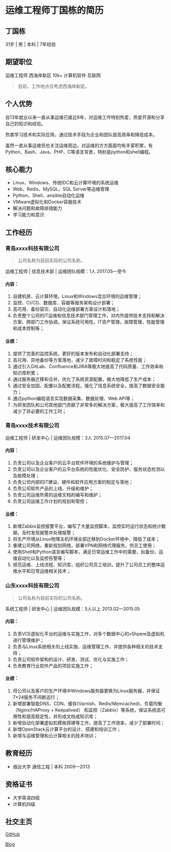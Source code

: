 # 运维工程师丁国栋的简历

## 丁国栋

31岁 | 男 | 本科 | 7年经验

## 期望职位

运维工程师 西海岸新区 10k+ 计算机软件·互联网

> 目前，工作地点仅考虑西海岸新区。

## 个人优势

自13年就业以来一直从事运维已接近8年，对运维工作特别热爱，热爱开源和分享自己的知识和经验。

热衷学习技术和实际应用，通过技术手段为企业和团队提高效率和降低成本。

虽然一直从事运维但也关注运维周边，对运维的方方面面均有丰富积累，有Python、Bash、Java、PHP、C等语言背景，特别是python和shell编程。

## 核心能力

- Linux、Windows、传统IDC和云计算环境的系统运维
- Web、Redis、MySQL、SQL Server等运维管理
- Python、Shell、ansible自动化运维
- VMware虚拟化和Docker容器技术
- 解决问题和故障排错能力
- 学习能力和意识

## 工作经历

### 青岛xxxx科技有限公司

> 公司名称为目前实际的公司名称。

运维工程师 | 信息技术部 | 运维团队规模：1人 2017.05—至今

#### 内容：

1. 自建机房、云计算环境，Linux和Windows混合环境的运维管理；
2. 监控、CI/CD、数据库、容器等服务架构设计部署；
3. 高可用、备份容灾、自动化运维部署方案设计和落地；
4. 负责整个公司的IT运维和信息技术部门管理工作，对内外提供技术支持和解决方案、跨部门工作协调，保证系统可用性，IT资产管理，故障管理，性能管理和成本控制等；

#### 业绩：

1. 提供了完善的监控系统、更好的版本发布和自动化部署支持；
2. 高可用、异地备份等方案落地，减少了故障时间和稳定了系统性能；
3. 通过引入GitLab、Confluence和JIRA等极大地提高了代码质量、工作效率和知识库积累；
4. 通过服务器迁移和合并，优化了系统资源配置，极大地降低了生产成本；
5. 通过安全加固、配置以及配套流程，强化了信息系统安全，提高了数据安全能力；
6. 通过python编程语言实现数据采集、数据处理、Web API等；
7. 为研发团队和公司其他部门贡献了非常多的解决方案，极大提高了工作效率和减少了非必要的工作工时；

### 青岛xxxx技术有限公司

运维工程师 | 研发中心 | 运维团队规模：3人 2015.07—2017.04

#### 内容：

1. 负责公司以及企业客户的云平台软件环境的系统维护与管理；
2. 负责公司以及企业客户的云平台系统的性能优化、安全防护、服务状态检测以及故障处理；
3. 负责公司内部的IT建设、硬件和软件应用方案的制定与落地；
4. 负责公司软件产品的上线、升级和维护；
5. 负责公司运维所需的运维文档的编写和维护；
6. 负责公司运维工作计划的规划和管控；

#### 业绩：

1. 新增Zabbix监控报警平台，编写了大量监控脚本，监控实时运行状态和统计数据，及时发现报警并处理报警；
2. 将生产环境从Linux物理主机环境全部迁移到Docker环境中，降低了成本；
3. 重建公司网络，重新规划网络，部署VPN和网络代理服务，供员工使用；
4. 使用Shell和Python语言编写脚本，满足日常运维工作中的需要，如备份、运维自动化以及监控告警等；
5. 规范运维、上线流程、知识库，组织公司员工培训，提升了公司员工的整体运维水平和日常运维相关技术；

### 山东xxxx科技有限公司

> 公司名称为目前实际的公司名称。

系统工程师 | 研发中心 | 运维团队规模：5人以上 2013.02—2015.05

#### 内容：

1. 负责VCE虚拟化平台的运维与实施工作，对多个数据中心的vShpere及虚拟机进行管理维护；
2. 负责与Linux系统相关的上线实施、运维管理工作，并提供各种相关的技术支持；
3. 负责公司软件架构的设计、研发、测试、优化与实施工作；
4. 负责教育行业软件产品的项目实施工作；

#### 业绩：

1. 将公司以及客户的生产环境中Windows服务器更换为Linux服务器，并保证7*24服务不间断运行；
2. 新增部署智能DNS、CDN、缓存(Varnish、Redis/Memcached)、负载均衡（Nginx/HAProxy + Keepalived） 和监控（Zabbix）等系统，保证系统高可用性和提高稳定性，并形成文档或知识库；
3. 新增自动化部署虚拟机模板搭建等工作，提高了工作效率，减少了部署时间；
4. 新增OpenStack云计算平台的设计、搭建和培训工作；
5. 新增与运维管理和云计算相关的技术培训；

## 教育经历

- 烟台大学 通信工程 | 本科 2009—2013

## 资格证书

- 大学英语四级
- 计算机四级

## 社交主页

[GitHub](https://github.com/DingGuodong)

[Blog](https://blog.51cto.com/dgd2010)
